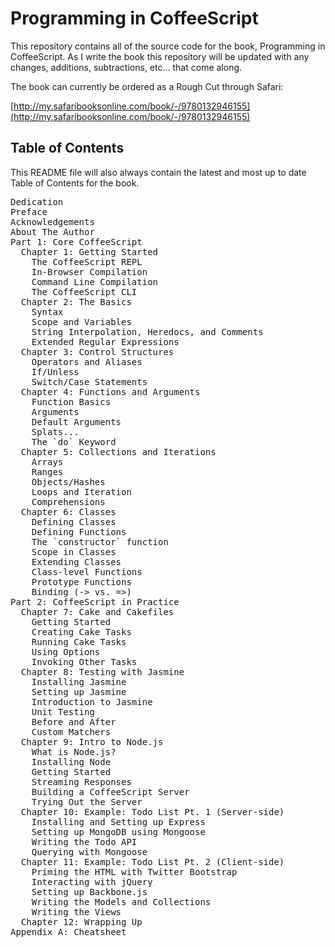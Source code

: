 # Programming in CoffeeScript

This repository contains all of the source code for the book, Programming in CoffeeScript. As I write the book this repository will be updated with any changes, additions, subtractions, etc... that come along.

The book can currently be ordered as a Rough Cut through Safari:

[http://my.safaribooksonline.com/book/-/9780132946155](http://my.safaribooksonline.com/book/-/9780132946155)

## Table of Contents

This README file will also always contain the latest and most up to date Table of Contents for the book.

<pre>
Dedication
Preface
Acknowledgements
About The Author
Part 1: Core CoffeeScript
  Chapter 1: Getting Started
    The CoffeeScript REPL
    In-Browser Compilation
    Command Line Compilation
    The CoffeeScript CLI
  Chapter 2: The Basics
    Syntax
    Scope and Variables
    String Interpolation, Heredocs, and Comments
    Extended Regular Expressions
  Chapter 3: Control Structures
    Operators and Aliases
    If/Unless
    Switch/Case Statements
  Chapter 4: Functions and Arguments
    Function Basics
    Arguments
    Default Arguments
    Splats...
    The `do` Keyword
  Chapter 5: Collections and Iterations
    Arrays
    Ranges
    Objects/Hashes
    Loops and Iteration
    Comprehensions
  Chapter 6: Classes
    Defining Classes
    Defining Functions
    The `constructor` function
    Scope in Classes
    Extending Classes
    Class-level Functions
    Prototype Functions
    Binding (-> vs. =>)
Part 2: CoffeeScript in Practice
  Chapter 7: Cake and Cakefiles
    Getting Started
    Creating Cake Tasks
    Running Cake Tasks
    Using Options
    Invoking Other Tasks
  Chapter 8: Testing with Jasmine
    Installing Jasmine
    Setting up Jasmine
    Introduction to Jasmine
    Unit Testing
    Before and After
    Custom Matchers
  Chapter 9: Intro to Node.js
    What is Node.js?
    Installing Node
    Getting Started
    Streaming Responses
    Building a CoffeeScript Server
    Trying Out the Server
  Chapter 10: Example: Todo List Pt. 1 (Server-side)
    Installing and Setting up Express
    Setting up MongoDB using Mongoose
    Writing the Todo API
    Querying with Mongoose
  Chapter 11: Example: Todo List Pt. 2 (Client-side)
    Priming the HTML with Twitter Bootstrap
    Interacting with jQuery
    Setting up Backbone.js
    Writing the Models and Collections
    Writing the Views
  Chapter 12: Wrapping Up
Appendix A: Cheatsheet
</pre>
